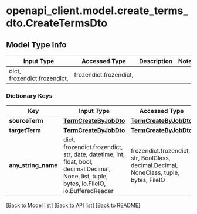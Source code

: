 # openapi_client.model.create_terms_dto.CreateTermsDto

## Model Type Info
Input Type | Accessed Type | Description | Notes
------------ | ------------- | ------------- | -------------
dict, frozendict.frozendict,  | frozendict.frozendict,  |  | 

### Dictionary Keys
Key | Input Type | Accessed Type | Description | Notes
------------ | ------------- | ------------- | ------------- | -------------
**sourceTerm** | [**TermCreateByJobDto**](TermCreateByJobDto.md) | [**TermCreateByJobDto**](TermCreateByJobDto.md) |  | 
**targetTerm** | [**TermCreateByJobDto**](TermCreateByJobDto.md) | [**TermCreateByJobDto**](TermCreateByJobDto.md) |  | 
**any_string_name** | dict, frozendict.frozendict, str, date, datetime, int, float, bool, decimal.Decimal, None, list, tuple, bytes, io.FileIO, io.BufferedReader | frozendict.frozendict, str, BoolClass, decimal.Decimal, NoneClass, tuple, bytes, FileIO | any string name can be used but the value must be the correct type | [optional]

[[Back to Model list]](../../README.md#documentation-for-models) [[Back to API list]](../../README.md#documentation-for-api-endpoints) [[Back to README]](../../README.md)

